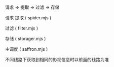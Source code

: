 请求 => 提取 => 过滤 => 存储

请求 提取 ( spider.mjs )

过滤 ( filter.mjs )

存储 ( storager.mjs )

主调度 ( saffron.mjs )




不同线路下获取到相同的影视信息时以前面的线路为准
